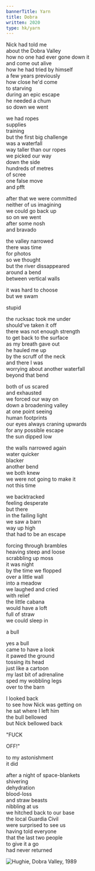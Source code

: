 ```yaml
---
bannerTitle: Yarn
title: Dobra
written: 2020
type: hk/yarn
---
```


Nick had told me  
about the Dobra Valley  
how no one had ever gone down it  
and come out alive  
how he had tried by himself  
a few years previously  
how close he'd come  
to starving  
during an epic escape  
he needed a chum  
so down we went


we had ropes  
supplies  
training  
but the first big challenge  
was a waterfall  
way taller than our ropes  
we picked our way  
down the side  
hundreds of metres  
of scree  
one false move  
and pfft  


after that we were committed  
neither of us imagining  
we could go back up  
so on we went  
after some nosh  
and bravado  


the valley narrowed  
there was time  
for photos  
so we thought  
but the river dissappeared  
around a bend  
between vertical walls  


it was hard to choose  
but we swam  


stupid


the rucksac took me under  
should've taken it off  
there was not enough strength  
to get back to the surface  
as my breath  gave out  
he hauled me up  
by the scruff of the neck  
and there I was  
worrying about another waterfall  
beyond that bend  


both of us scared  
and exhausted  
we forced our way on  
down a broadening valley  
at one point seeing  
human footprints  
our eyes always craning upwards  
for any possible escape  
the sun dipped low  
  

the walls narrowed again  
water quicker  
blacker  
another bend  
we both knew  
we were not going to make it  
not this time  


we backtracked  
feeling desperate  
but there  
in the failing light  
we saw a barn  
way up high  
that had to be an escape  


forcing through brambles  
heaving steep and loose  
scrabbling up moss  
it was night  
by the time we flopped  
over a little wall  
into a meadow  
we laughed and cried  
with relief  
the little cabana  
would have a loft  
full of straw  
we could sleep in  


a bull


yes a bull  
came to have a look  
it pawed the ground  
tossing its head  
just like a cartoon  
my last bit of adrenaline  
sped my wobbling legs  
over to the barn  


I looked back  
to see how Nick was getting on  
he sat where I left him  
the bull bellowed  
but Nick bellowed back  


"FUCK


OFF!"  


to my astonishment  
it did


after a night of space-blankets  
shivering  
dehydration  
blood-loss  
and straw beasts  
nibbling at us  
we hitched back to our base  
the local Guardia Civil  
were surprised to see us  
having told everyone  
that the last two people  
to give it a go  
had never returned  

![Hughie, Dobra Valley, 1989](/images/bio/h_dobra.jpg "Hughie, Dobra Valley 1989")
